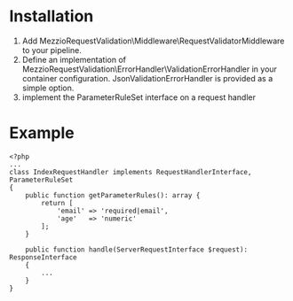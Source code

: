 # Installation
1. Add MezzioRequestValidation\Middleware\RequestValidatorMiddleware to your pipeline.
2. Define an implementation of MezzioRequestValidation\ErrorHandler\ValidationErrorHandler in your container configuration. JsonValidationErrorHandler is provided as a simple option.
3. implement the ParameterRuleSet interface on a request handler


# Example
```
<?php
...
class IndexRequestHandler implements RequestHandlerInterface, ParameterRuleSet
{
    public function getParameterRules(): array {
        return [
            'email' => 'required|email',
            'age'   => 'numeric'
        ];
    }

    public function handle(ServerRequestInterface $request): ResponseInterface
    {
        ...
    }
}
```